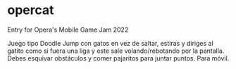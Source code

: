# opercat

Entry for Opera's Mobile Game Jam 2022

Juego tipo Doodle Jump con gatos en vez de saltar, estiras y diriges al gatito como si fuera una liga y este sale volando/rebotando por la pantalla. Debes esquivar obstáculos y comer pajaritos para juntar puntos. Para móvil.
